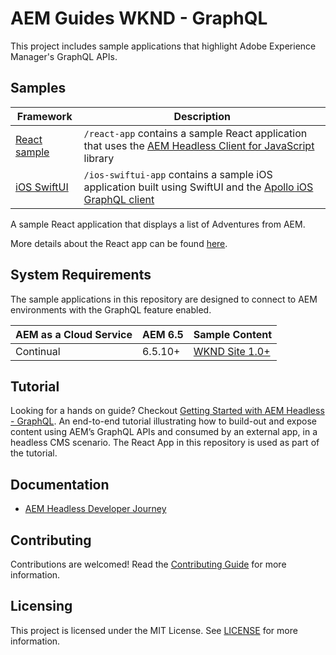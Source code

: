 # AEM Guides WKND - GraphQL

This project includes sample applications that highlight Adobe Experience Manager's GraphQL APIs.

## Samples

| Framework | Description |
|-----------|-------------|
| [React sample](./react-app) | `/react-app` contains a sample React application that uses the [AEM Headless Client for JavaScript](https://github.com/adobe/aem-headless-client-js) library |
| [iOS SwiftUI](./ios-swiftui-app) | `/ios-swiftui-app` contains a sample iOS application built using SwiftUI and the [Apollo iOS GraphQL client](https://www.apollographql.com/docs/ios/)

A sample React application that displays a list of Adventures from AEM.

More details about the React app can be found [here](./react-app).


## System Requirements

The sample applications in this repository are designed to connect to AEM environments with the GraphQL feature enabled.

 AEM as a Cloud Service | AEM 6.5 | Sample Content |
------------------------|---------|--------------------|
Continual               | 6.5.10+ |  [WKND Site 1.0+](https://github.com/adobe/aem-guides-wknd/releases/latest) |

## Tutorial

Looking for a hands on guide? Checkout [Getting Started with AEM Headless - GraphQL](https://experienceleague.adobe.com/docs/experience-manager-learn/getting-started-with-aem-headless/graphql/overview.html). An end-to-end tutorial illustrating how to build-out and expose content using AEM’s GraphQL APIs and consumed by an external app, in a headless CMS scenario. The React App in this repository is used as part of the tutorial.

## Documentation

* [AEM Headless Developer Journey](https://experienceleague.adobe.com/docs/experience-manager-cloud-service/headless-journey/developer/overview.html)

## Contributing

Contributions are welcomed! Read the [Contributing Guide](./.github/CONTRIBUTING.md) for more information.

## Licensing

This project is licensed under the MIT License. See [LICENSE](LICENSE) for more information.